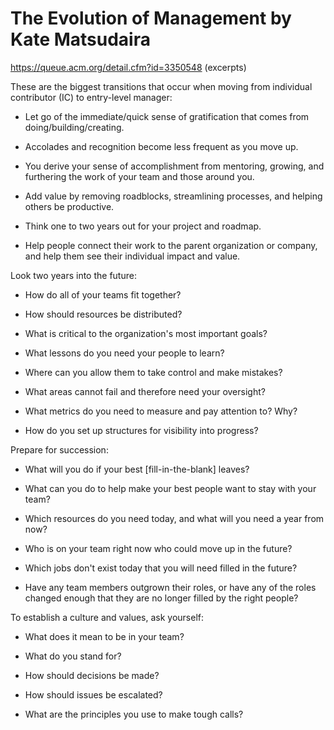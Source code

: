 # The Evolution of Management by Kate Matsudaira

https://queue.acm.org/detail.cfm?id=3350548 (excerpts)

These are the biggest transitions that occur when moving from individual contributor (IC) to entry-level manager:

* Let go of the immediate/quick sense of gratification that comes from doing/building/creating.

* Accolades and recognition become less frequent as you move up.

* You derive your sense of accomplishment from mentoring, growing, and furthering the work of your team and those around you.

* Add value by removing roadblocks, streamlining processes, and helping others be productive.

* Think one to two years out for your project and roadmap.

* Help people connect their work to the parent organization or company, and help them see their individual impact and value.

Look two years into the future:

* How do all of your teams fit together?

* How should resources be distributed?

* What is critical to the organization's most important goals?

* What lessons do you need your people to learn?

* Where can you allow them to take control and make mistakes?

* What areas cannot fail and therefore need your oversight?

* What metrics do you need to measure and pay attention to? Why?

* How do you set up structures for visibility into progress?

Prepare for succession:

* What will you do if your best [fill-in-the-blank] leaves?

* What can you do to help make your best people want to stay with your team?

* Which resources do you need today, and what will you need a year from now?

* Who is on your team right now who could move up in the future?

* Which jobs don't exist today that you will need filled in the future?

* Have any team members outgrown their roles, or have any of the roles changed enough that they are no longer filled by the right people?

To establish a culture and values, ask yourself:

* What does it mean to be in your team?

* What do you stand for?

* How should decisions be made?

* How should issues be escalated?

* What are the principles you use to make tough calls?
